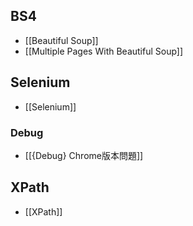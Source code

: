 ## BS4
* [[Beautiful Soup]]
* [[Multiple Pages With Beautiful Soup]]
## Selenium
 * [[Selenium]]
### Debug
* [[{Debug} Chrome版本問題]]
## XPath
* [[XPath]]